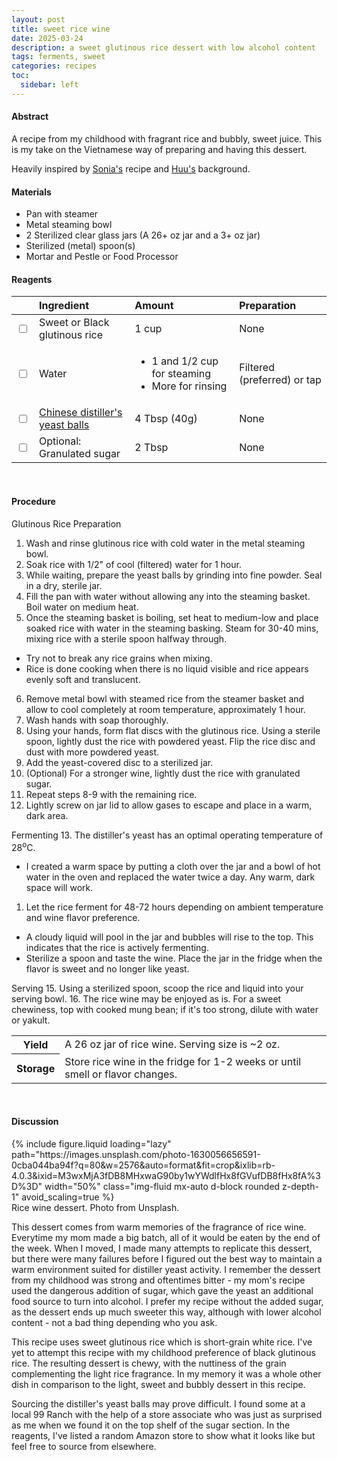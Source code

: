 ```yaml
---
layout: post
title: sweet rice wine
date: 2025-03-24
description: a sweet glutinous rice dessert with low alcohol content
tags: ferments, sweet
categories: recipes
toc: 
  sidebar: left
---
```


#### Abstract

A recipe from my childhood with fragrant rice and bubbly, sweet juice. This is my take on the Vietnamese way of preparing and having this dessert.

Heavily inspired by [Sonia's](http://nasilemaklover.blogspot.com/2015/11/homemade-yellow-glutinous-rice-wine.html) recipe and [Huu's](https://vietstreetfoods.blogspot.com/2013/10/sweet-fermented-rice-com-ruou.html) background.

#### Materials

- Pan with steamer
- Metal steaming bowl
- 2 Sterilized clear glass jars (A 26+ oz jar and a 3+ oz jar)
- Sterilized (metal) spoon(s)
- Mortar and Pestle or Food Processor

#### Reagents

||Ingredient|Amount|Preparation|
|:---|:---|:---|:---|
|<input type="checkbox">|Sweet or Black glutinous rice|1 cup|None|
|<input type="checkbox">|Water|<ul><li>1 and 1/2 cup for steaming</li><li>More for rinsing</li></ul>|Filtered (preferred) or tap|
|<input type="checkbox">|[Chinese distiller's yeast balls](https://www.amazon.com/HanHeng-Taste-Shanghai-Yeast-Balls/dp/B01DHHD6BC)|4 Tbsp (40g)|None|
|<input type="checkbox">|Optional: Granulated sugar|2 Tbsp|None|

<br>

#### Procedure

Glutinous Rice Preparation
1. Wash and rinse glutinous rice with cold water in the metal steaming bowl.
2. Soak rice with 1/2" of cool (filtered) water for 1 hour.
3. While waiting, prepare the yeast balls by grinding into fine powder. Seal in a dry, sterile jar.
4. Fill the pan with water without allowing any into the steaming basket. Boil water on medium heat.
5. Once the steaming basket is boiling, set heat to medium-low and place soaked rice with water in the steaming basking. Steam for 30-40 mins, mixing rice with a sterile spoon halfway through.
- Try not to break any rice grains when mixing.
- Rice is done cooking when there is no liquid visible and rice appears evenly soft and translucent.
6. Remove metal bowl with steamed rice from the steamer basket and allow to cool completely at room temperature, approximately 1 hour.
7. Wash hands with soap thoroughly.
8. Using your hands, form flat discs with the glutinous rice. Using a sterile spoon, lightly dust the rice with powdered yeast. Flip the rice disc and dust with more powdered yeast.
9.  Add the yeast-covered disc to a sterilized jar.
10. (Optional) For a stronger wine, lightly dust the rice with granulated sugar.
11. Repeat steps 8-9 with the remaining rice.
12. Lightly screw on jar lid to allow gases to escape and place in a warm, dark area.

Fermenting
13.  The distiller's yeast has an optimal operating temperature of 28<sup>o</sup>C. 
- I created a warm space by putting a cloth over the jar and a bowl of hot water in the oven and replaced the water twice a day. Any warm, dark space will work.
1.   Let the rice ferment for 48-72 hours depending on ambient temperature and wine flavor preference.
- A cloudy liquid will pool in the jar and bubbles will rise to the top. This indicates that the rice is actively fermenting.
- Sterilize a spoon and taste the wine. Place the jar in the fridge when the flavor is sweet and no longer like yeast.

Serving
15.  Using a sterilized spoon, scoop the rice and liquid into your serving bowl.
16.  The rice wine may be enjoyed as is. For a sweet chewiness, top with cooked mung bean; if it's too strong, dilute with water or yakult.
   
<table>
  <tr>
    <th>Yield</th>
    <td>A 26 oz jar of rice wine. Serving size is ~2 oz.</td>
  </tr>
  <tr>
    <th>Storage</th>
    <td>Store rice wine in the fridge for 1-2 weeks or until smell or flavor changes.</td>
  </tr>
</table><br>


#### Discussion

<div class="row mt-3">
    <div class="col-sm mt-3 mt-md-0">
        {% include figure.liquid 
        loading="lazy" 
        path="https://images.unsplash.com/photo-1630056656591-0cba044ba94f?q=80&w=2576&auto=format&fit=crop&ixlib=rb-4.0.3&ixid=M3wxMjA3fDB8MHxwaG90by1wYWdlfHx8fGVufDB8fHx8fA%3D%3D" 
        width="50%" 
        class="img-fluid mx-auto d-block rounded z-depth-1" 
        avoid_scaling=true %}
    </div>
</div>
<div class="caption">
    Rice wine dessert. Photo from Unsplash.
</div>

This dessert comes from warm memories of the fragrance of rice wine. Everytime my mom made a big batch, all of it would be eaten by the end of the week. When I moved, I made many attempts to replicate this dessert, but there were many failures before I figured out the best way to maintain a warm environment suited for distiller yeast activity. I remember the dessert from my childhood was strong and oftentimes bitter - my mom's recipe used the dangerous addition of sugar, which gave the yeast an additional food source to turn into alcohol. I prefer my recipe without the added sugar, as the dessert ends up much sweeter this way, although with lower alcohol content - not a bad thing depending who you ask.

This recipe uses sweet glutinous rice which is short-grain white rice. I've yet to attempt this recipe with my childhood preference of black glutinous rice. The resulting dessert is chewy, with the nuttiness of the grain complementing the light rice fragrance. In my memory it was a whole other dish in comparison to the light, sweet and bubbly dessert in this recipe.

Sourcing the distiller's yeast balls may prove difficult. I found some at a local 99 Ranch with the help of a store associate who was just as surprised as me when we found it on the top shelf of the sugar section. In the reagents, I've listed a random Amazon store to show what it looks like but feel free to source from elsewhere.